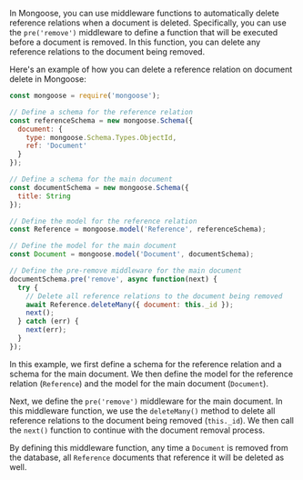In Mongoose, you can use middleware functions to automatically delete reference relations when a document is deleted. Specifically, you can use the `pre('remove')` middleware to define a function that will be executed before a document is removed. In this function, you can delete any reference relations to the document being removed.

Here's an example of how you can delete a reference relation on document delete in Mongoose:

```js
const mongoose = require('mongoose');

// Define a schema for the reference relation
const referenceSchema = new mongoose.Schema({
  document: {
    type: mongoose.Schema.Types.ObjectId,
    ref: 'Document'
  }
});

// Define a schema for the main document
const documentSchema = new mongoose.Schema({
  title: String
});

// Define the model for the reference relation
const Reference = mongoose.model('Reference', referenceSchema);

// Define the model for the main document
const Document = mongoose.model('Document', documentSchema);

// Define the pre-remove middleware for the main document
documentSchema.pre('remove', async function(next) {
  try {
    // Delete all reference relations to the document being removed
    await Reference.deleteMany({ document: this._id });
    next();
  } catch (err) {
    next(err);
  }
});

```

In this example, we first define a schema for the reference relation and a schema for the main document. We then define the model for the reference relation (`Reference`) and the model for the main document (`Document`).

Next, we define the `pre('remove')` middleware for the main document. In this middleware function, we use the `deleteMany()` method to delete all reference relations to the document being removed (`this._id`). We then call the `next()` function to continue with the document removal process.

By defining this middleware function, any time a `Document` is removed from the database, all `Reference` documents that reference it will be deleted as well.